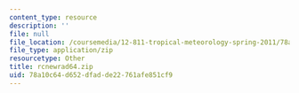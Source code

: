 ```yaml
---
content_type: resource
description: ''
file: null
file_location: /coursemedia/12-811-tropical-meteorology-spring-2011/78a10c64d652dfadde22761afe851cf9_rcnewrad64.zip
file_type: application/zip
resourcetype: Other
title: rcnewrad64.zip
uid: 78a10c64-d652-dfad-de22-761afe851cf9
---
```


